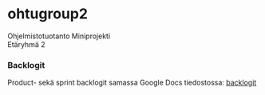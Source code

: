 # ohtugroup2
Ohjelmistotuotanto Miniprojekti  
Etäryhmä 2


### Backlogit

Product- sekä sprint backlogit samassa Google Docs tiedostossa: [backlogit](https://docs.google.com/spreadsheets/d/1rT_qqeMHwjVh0V5nsZWkXJ-ITP9PoduPhPwhL3oXlmU/)